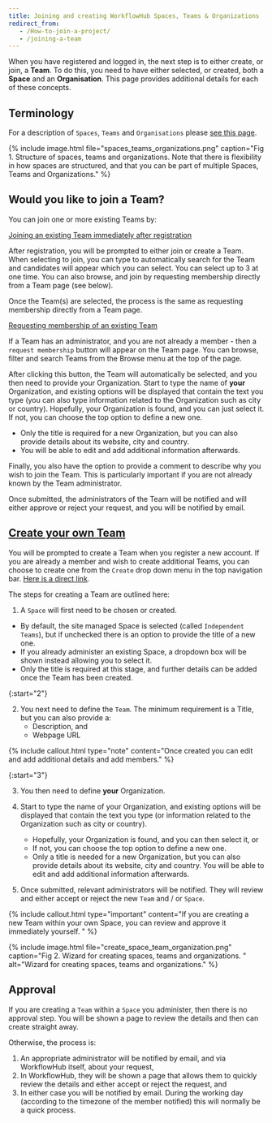 ```yaml
---
title: Joining and creating WorkflowHub Spaces, Teams & Organizations
redirect_from: 
   - /How-to-join-a-project/
   - /joining-a-team
---
```


When you have registered and logged in, the next step is to either create, or join, a **Team**. To do this, you need to have either selected, or created, both a **Space** and an **Organisation**. This page provides additional details for each of these concepts.


## Terminology

For a description of `Spaces`, `Teams` and `Organisations` please [see this page](/docs/space-team-organisation.md).

{% include image.html file="spaces_teams_organizations.png" caption="Fig 1. Structure of spaces, teams and organizations. Note that there is flexibility in how spaces are structured, and that you can be part of multiple Spaces, Teams and Organizations." %}


## Would you like to join a Team?

You can join one or more existing Teams by:


<p>
  <a class="btn-collapse" data-bs-toggle="collapse" href="#join-team-registration" role="button" aria-expanded="false" aria-controls="join-team-registration">
    Joining an existing Team immediately after registration
  </a>
</p>

<div class="collapse" id="join-team-registration">
<div class="card card-body" style="margin-bottom: 1em;" markdown="1">

After registration, you will be prompted to either join or create a Team. When selecting to join, you can type to automatically search for the Team and candidates will appear which you can select. You can select up to 3 at one time. You can also browse, and join by requesting membership directly from a Team page (see below).

Once the Team(s) are selected, the process is the same as requesting membership directly from a Team page.

</div>
</div>


<p>
  <a class="btn-collapse" data-bs-toggle="collapse" href="#request-to-join-team" role="button" aria-expanded="false" aria-controls="request-to-join-team">
    Requesting membership of an existing Team
  </a>
</p>

<div class="collapse" id="request-to-join-team">
<div class="card card-body" style="margin-bottom: 1em;" markdown="1">

If a Team has an administrator, and you are not already a member - then a `request membership` button will appear on the Team page. You can browse, filter and search Teams from the Browse menu at the top of the page.

After clicking this button, the Team will automatically be selected, and you then need to provide your Organization. Start to type the name of **your** Organization, and existing options will be displayed that contain the text you type (you can also type information related to the Organization such as city or country). Hopefully, your Organization is found, and you can just select it. If not, you can choose the top option to define a new one.

- Only the title is required for a new Organization, but you can also provide details about its website, city and country. 
- You will be able to edit and add additional information afterwards.

Finally, you also have the option to provide a comment to describe why you wish to join the Team. This is particularly important if you are not already known by the Team administrator.

Once submitted, the administrators of the Team will be notified and will either approve or reject your request, and you will be notified by email.

</div>
</div>


## [Create your own Team](https://workflowhub.eu/projects/guided_create)

You will be prompted to create a Team when you register a new account. If you are already a member and wish to create additional Teams, you can choose to create one from the `Create` drop down menu in the top navigation bar. [Here is a direct link](https://workflowhub.eu/projects/guided_create).

The steps for creating a Team are outlined here:

1. A `Space` will first need to be chosen or created. 

- By default, the site managed Space is selected (called `Independent Teams`), but if unchecked there is an option to provide the title of a new one. 
- If you already administer an existing Space, a dropdown box will be shown instead allowing you to select it. 
- Only the title is required at this stage, and further details can be added once the Team has been created.

{:start="2"}

2. You next need to define the `Team`. The minimum requirement is a Title, but you can also provide a:
   - Description, and 
   - Webpage URL 

{% include callout.html type="note" content="Once created you can edit and add additional details and add members." %}    

{:start="3"}

3. You then need to define **your** Organization. 
4. Start to type the name of your Organization, and existing options will be displayed that contain the text you type (or information related to the Organization such as city or country). 
   - Hopefully, your Organization is found, and you can then select it, or 
   - If not, you can choose the top option to define a new one. 
   - Only a title is needed for a new Organization, but you can also provide details about its website, city and country. You will be able to edit and add additional information afterwards.

5. Once submitted, relevant administrators will be notified. They will review and either accept or reject the new `Team` and / or `Space`. 

{% include callout.html type="important" content="If you are creating a new Team within your own Space, you can review and approve it immediately yourself.
" %}

{% include image.html file="create_space_team_organization.png" caption="Fig 2. Wizard for creating spaces, teams and organizations. " alt="Wizard for creating spaces, teams and organizations." %}


## Approval

If you are creating a `Team` within a `Space` you administer, then there is no approval step. You will be shown a page to review the details and then can create straight away.

Otherwise, the process is:

1. An appropriate administrator will be notified by email, and via WorkflowHub itself, about your request,
2. In WorkflowHub, they will be shown a page that allows them to quickly review the details and either accept or reject the request, and 
3. In either case you will be notified by email. During the working day (according to the timezone of the member notified) this will normally be a quick process.
